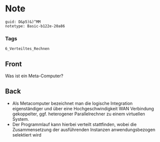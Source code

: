 # Note
```
guid: D&p5)&)^MM
notetype: Basic-b122e-20a86
```

### Tags
```
6_Verteiltes_Rechnen
```

## Front
Was ist ein Meta-Computer?

## Back
<ul>
  <li>Als Metacomputer bezeichnet man die logische Integration
  eigenständiger und über eine Hochgeschwindigkeit WAN Verbindung
  gekoppelter, ggf. heterogener Parallelrechner zu einem virtuellen
  System.
  <li>Der Programmlauf kann hierbei verteilt stattfinden, wobei die
  Zusammensetzung der ausführenden Instanzen anwendungsbezogen
  selektiert wird
</ul>
